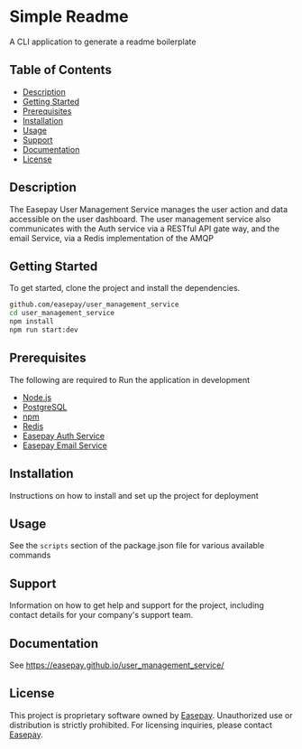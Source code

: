 # Simple Readme

A CLI application to generate a readme boilerplate

## Table of Contents

- [Description](#description)
- [Getting Started](#getting-started)
- [Prerequisites](#prerequisites)
- [Installation](#installation)
- [Usage](#usage)
- [Support](#support)
- [Documentation](#documentation)
- [License](#license)

## Description

The Easepay User Management Service manages the user action and data accessible on the user dashboard. The user management service also communicates with the Auth service via a RESTful API gate way, and the email Service, via a Redis implementation of the AMQP

## Getting Started

To get started, clone the project and install the dependencies.

```sh
github.com/easepay/user_management_service
cd user_management_service
npm install
npm run start:dev
```

## Prerequisites

The following are required to Run the application in development

- [Node.js](https://nodejs.org)
- [PostgreSQL](https://www.postgresql.org)
- [npm](https://www.npmjs.com/)
- [Redis](https://redis.io)
- [Easepay Auth Service](https://github.com/Easepay/easepay_auth_server)
- [Easepay Email Service](https://github.com/Easepay/email_service/)

## Installation

Instructions on how to install and set up the project for deployment

## Usage

See the `scripts` section of the package.json file for various available commands

## Support

Information on how to get help and support for the project, including contact details for your company's support team.

## Documentation

See https://easepay.github.io/user_management_service/

## License

This project is proprietary software owned by [Easepay](https://easepay.io). Unauthorized use or distribution is strictly prohibited. For licensing inquiries, please contact [Easepay](https://easepay.io).

